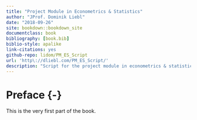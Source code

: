 ```yaml
--- 
title: "Project Module in Econometrics & Statistics"
author: "JProf. Dominik Liebl"
date: "2018-09-26"
site: bookdown::bookdown_site
documentclass: book
bibliography: [book.bib]
biblio-style: apalike
link-citations: yes
github-repo: lidom/PM_ES_Script
url: 'http\://dliebl.com/PM_ES_Script/'
description: "Script for the project module in econometrics & statistics."
---
```


# Preface {-}

This is the very first part of the book.
